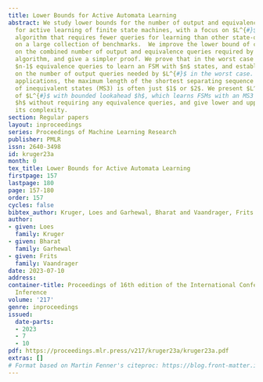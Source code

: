 ```yaml
---
title: Lower Bounds for Active Automata Learning
abstract: We study lower bounds for the number of output and equivalence queries required
  for active learning of finite state machines, with a focus on $L^{#}$, a new learning
  algorithm that requires fewer queries for learning than other state-of-the-art algorithms
  on a large collection of benchmarks.  We improve the lower bound of cite{BalcazarDG97}
  on the combined number of output and equivalence queries required by any learning
  algorithm, and give a simpler proof. We prove that in the worst case $L^{#}$ needs
  $n-1$ equivalence queries to learn an FSM with $n$ states, and establish lower bounds
  on the number of output queries needed by $L^{#}$ in the worst case. In practical
  applications, the maximum length of the shortest separating sequence for all pairs
  of inequivalent states (MS3) is often just $1$ or $2$. We present $L^{#}_h$, a version
  of $L^{#}$ with bounded lookahead $h$, which learns FSMs with an MS3 of at most
  $h$ without requiring any equivalence queries, and give lower and upper bounds on
  its complexity.
section: Regular papers
layout: inproceedings
series: Proceedings of Machine Learning Research
publisher: PMLR
issn: 2640-3498
id: kruger23a
month: 0
tex_title: Lower Bounds for Active Automata Learning
firstpage: 157
lastpage: 180
page: 157-180
order: 157
cycles: false
bibtex_author: Kruger, Loes and Garhewal, Bharat and Vaandrager, Frits
author:
- given: Loes
  family: Kruger
- given: Bharat
  family: Garhewal
- given: Frits
  family: Vaandrager
date: 2023-07-10
address:
container-title: Proceedings of 16th edition of the International Conference on Grammatical
  Inference
volume: '217'
genre: inproceedings
issued:
  date-parts:
  - 2023
  - 7
  - 10
pdf: https://proceedings.mlr.press/v217/kruger23a/kruger23a.pdf
extras: []
# Format based on Martin Fenner's citeproc: https://blog.front-matter.io/posts/citeproc-yaml-for-bibliographies/
---
```

